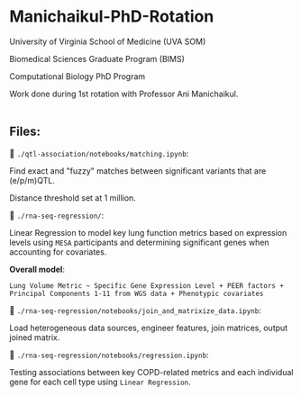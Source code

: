 # Manichaikul-PhD-Rotation
University of Virginia School of Medicine (UVA SOM)

Biomedical Sciences Graduate Program (BIMS)

Computational Biology PhD Program 

Work done during 1st rotation with Professor Ani Manichaikul. 
<br>
<br>

## Files: 
📓 `./qtl-association/notebooks/matching.ipynb`: 

Find exact and "fuzzy" matches between significant variants that are (e/p/m)QTL. 

Distance threshold set at 1 million. 

📓 `./rna-seq-regression/`: 

Linear Regression to model key lung function metrics based on expression levels using `MESA` participants and determining significant genes when accounting for covariates.

<b>Overall model</b>: 

```
Lung Volume Metric ~ Specific Gene Expression Level + PEER factors + Principal Components 1-11 from WGS data + Phenotypic covariates
```


📓 `./rna-seq-regression/notebooks/join_and_matrixize_data.ipynb`: 

Load heterogeneous data sources, engineer features, join matrices, output joined matrix. 


📓 `./rna-seq-regression/notebooks/regression.ipynb`:

Testing associations between key COPD-related metrics and each individual gene for each cell type using `Linear Regression`. 
